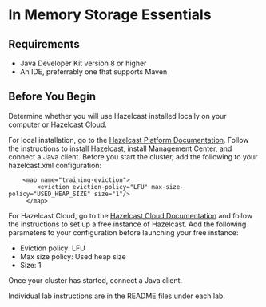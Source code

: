# In Memory Storage Essentials 

## Requirements

* Java Developer Kit version 8 or higher
* An IDE, preferrably one that supports Maven

## Before You Begin

Determine whether you will use Hazelcast installed locally on your computer or Hazelcast Cloud. 

For local installation, go to the [Hazelcast Platform Documentation](https://docs.hazelcast.com/hazelcast/latest/). Follow the instructions to install Hazelcast, install Management Center, and connect a Java client. Before you start the cluster, add the following to your hazelcast.xml configuration:
```
    <map name="training-eviction">
        <eviction eviction-policy="LFU" max-size-policy="USED_HEAP_SIZE" size="1"/>
     </map>
```
For Hazelcast Cloud, go to the [Hazelcast Cloud Documentation](https://docs.hazelcast.com/cloud/getting-started) and follow the instructions to set up a free instance of Hazelcast. Add the following parameters to your configuration before launching your free instance:
* Eviction policy: LFU
* Max size policy: Used heap size
* Size: 1

Once your cluster has started, connect a Java client. 

Individual lab instructions are in the README files under each lab. 






